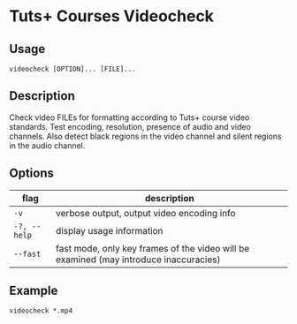 # Tuts+ Courses Videocheck

## Usage
`videocheck [OPTION]... [FILE]...`

## Description
Check video FILEs for formatting according to Tuts+ course video standards.
Test encoding, resolution, presence of audio and video channels.
Also detect black regions in the video channel and silent regions in the audio channel.

## Options

flag | description
--- | ---
`-v`          | verbose output, output video encoding info
`-?, --help`  | display usage information
`--fast`      | fast mode, only key frames of the video will be examined (may introduce inaccuracies)

## Example

`videocheck *.mp4`
